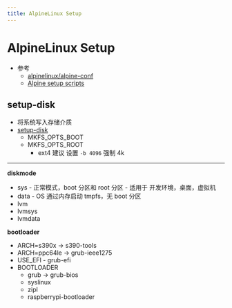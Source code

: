 ```yaml
---
title: AlpineLinux Setup
---
```


# AlpineLinux Setup

- 参考
  - [alpinelinux/alpine-conf](https://github.com/alpinelinux/alpine-conf)
  - [Alpine setup scripts](https://wiki.alpinelinux.org/wiki/Alpine_setup_scripts)

## setup-disk

- 将系统写入存储介质
- [setup-disk](https://github.com/alpinelinux/alpine-conf/blob/master/setup-disk.in)
  - MKFS_OPTS_BOOT
  - MKFS_OPTS_ROOT
    - ext4 建议 设置 `-b 4096` 强制 4k

---

**diskmode**

- sys - 正常模式，boot 分区和 root 分区 - 适用于 开发环境，桌面，虚拟机
- data - OS 通过内存启动 tmpfs，无 boot 分区
- lvm
- lvmsys
- lvmdata

**bootloader**

- ARCH=s390x -> s390-tools
- ARCH=ppc64le -> grub-ieee1275
- USE_EFI - grub-efi
- BOOTLOADER
  - grub -> grub-bios
  - syslinux
  - zipl
  - raspberrypi-bootloader

```bash

```
